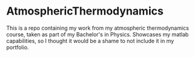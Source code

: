 # AtmosphericThermodynamics
This is a repo containing my work from my atmospheric thermodynamics course, taken as part of my Bachelor's in Physics. Showcases my matlab capabilities, 
so I thought it would be a shame to not include it in my portfolio.
